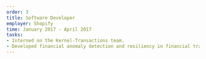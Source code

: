 ```yaml
---
order: 3
title: Software Developer
employer: Shopify
time: January 2017 - April 2017
tasks:
- Interned on the Kernel-Transactions team.
- Developed financial anomaly detection and resiliency in financial transactions, allowing Shopify to automatically recover from unexpected events.
---
```

